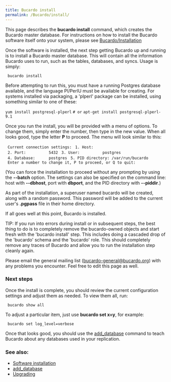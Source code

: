 ```yaml
---
title: Bucardo install
permalink: /Bucardo/install/
---
```


This page describes the **bucardo install** command, which creates the Bucardo master database. For instructions on how to install the Bucardo software itself onto your system, please see [Bucardo/Installation](/Bucardo/Installation "wikilink")

Once the software is installed, the next step getting Bucardo up and running is to install a Bucardo master database. This will contain all the information Bucardo uses to run, such as the tables, databases, and syncs. Usage is simply:

` bucardo install`

Before attempting to run this, you must have a running Postgres database available, and the language Pl/PerlU must be available for creating. For systems installed via packaging, a 'plperl' package can be installed, using something similar to one of these:

`yum install postgresql-plperl`
`# or`
`apt-get install postgresql-plperl-9.1`

Once you run the install, you will be provided with a menu of options. To change them, simply enter the number, then type in the new value. When all looks good, type the letter **P** to proceed. The menu will look similar to this:

` Current connection settings:`
` 1. Host:          `<none>
` 2. Port:          5432`
` 3. User:          postgres`
` 4. Database:      postgres`
` 5. PID directory: /var/run/bucardo`
` Enter a number to change it, P to proceed, or Q to quit: `

(You can force the installation to proceed without any prompting by using the **--batch** option. The settings can also be specified on the command line: host with **--dbhost**, port with **dbport**, and the PID directory with **--piddir**.)

As part of the installation, a superuser named bucardo will be created, along with a random password. This password will be added to the current user's **.pgpass** file in their home directory.

If all goes well at this point, Bucardo is installed.

TIP: If you run into errors during install or in subsequent steps, the best thing to do is to completely remove the bucardo-owned objects and start fresh with the 'bucardo install' step. This includes doing a cascaded drop of the 'bucardo' schema and the 'bucardo' role. This should completely remove any traces of Bucardo and allow you to run the installation step cleanly again.

Please email the general mailing list (bucardo-general@bucardo.org) with any problems you encounter. Feel free to edit this page as well.

### Next steps

Once the install is complete, you should review the current configuration settings and adjust them as needed. To view them all, run:

` bucardo show all`

To adjust a particular item, just use **bucardo set x=y**, for example:

` bucardo set log_level=verbose`

Once that looks good, you should use the [add_database](/Bucardo/add_database "wikilink") command to teach Bucardo about any databases used in your replication.

### See also:

-   [Software installation](/Bucardo/Installation "wikilink")
-   [add_database](/Bucardo/add_database "wikilink")
-   [Upgrading](/Bucardo/upgrading "wikilink")
